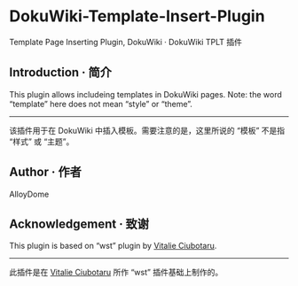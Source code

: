 # DokuWiki-Template-Insert-Plugin
Template Page Inserting Plugin, DokuWiki · DokuWiki TPLT 插件

## Introduction · 简介
This plugin allows includeing templates in DokuWiki pages. Note: the word “template” here does not mean “style” or “theme”.

---

该插件用于在 DokuWiki 中插入模板。需要注意的是，这里所说的 “模板” 不是指 “样式” 或 “主题”。

## Author · 作者
AlloyDome

## Acknowledgement · 致谢
This plugin is based on “wst” plugin by [Vitalie Ciubotaru](vitalie@ciubotaru.tk).

---

此插件是在 [Vitalie Ciubotaru](vitalie@ciubotaru.tk) 所作 “wst” 插件基础上制作的。